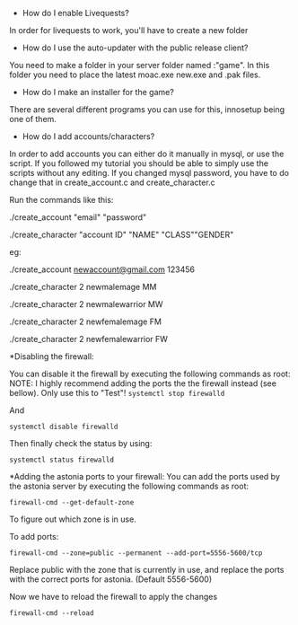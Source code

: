 * How do I enable Livequests?

In order for livequests to work, you'll have to create a new folder 

* How do I use the auto-updater with the public release client?

You need to make a folder in your server folder named :"game". In this folder you need to place the latest moac.exe new.exe and .pak files.

* How do I make an installer for the game?

There are several different programs you can use for this, innosetup being one of them.

* How do I add accounts/characters?

In order to add accounts you can either do it manually in mysql, or use the script. If you followed my tutorial you should be able to simply use the scripts without any editing. If you changed mysql password, you have to do change that in create_account.c and create_character.c

Run the commands like this:

./create_account "email" "password"

./create_character "account ID" "NAME" "CLASS""GENDER"

eg:

./create_account newaccount@gmail.com 123456

./create_character 2 newmalemage MM

./create_character 2 newmalewarrior MW

./create_character 2 newfemalemage FM

./create_character 2 newfemalewarrior FW


*Disabling the firewall:

You can disable it the firewall by executing the following commands as root:
NOTE: I highly recommend adding the ports the the firewall instead (see bellow). Only use this to "Test"!
`systemctl stop firewalld`

And

`systemctl disable firewalld`

Then finally check the status by using:

`systemctl status firewalld`

*Adding the astonia ports to your firewall:
You can add the ports used by the astonia server by executing the following commands as root:

`firewall-cmd --get-default-zone`

To figure out which zone is in use.

To add ports:

`firewall-cmd --zone=public --permanent --add-port=5556-5600/tcp`

Replace public with the zone that is currently in use, and replace the ports with the correct ports for astonia. (Default 5556-5600)

Now we have to reload the firewall to apply the changes

`firewall-cmd --reload`
